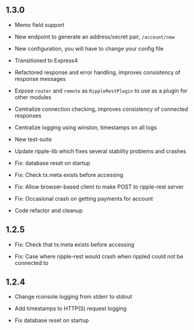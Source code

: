 ## 1.3.0

+ Memo field support

+ New endpoint to generate an address/secret pair, `/account/new`

+ New configuration, you will have to change your config file

+ Transitioned to Express4

+ Refactored response and error handling, improves consistency of response messages

+ Expose `router` and `remote` as `RippleRestPlugin` to use as a plugin for other modules

+ Centralize connection checking, improves consistency of connected responses

+ Centralize logging using winston, timestamps on all logs

+ New test-suite

+ Update ripple-lib which fixes several stability problems and crashes

+ Fix: database reset on startup

+ Fix: Check tx.meta exists before accessing

+ Fix: Allow browser-based client to make POST to ripple-rest server

+ Fix: Occasional crash on getting payments for account

+ Code refactor and cleanup


## 1.2.5

+ Fix: Check that tx.meta exists before accessing

+ Fix: Case where ripple-rest would crash when rippled could not be connected to


## 1.2.4

+ Change rconsole logging from stderr to stdout

+ Add timestamps to HTTP(S) request logging

+ Fix database reset on startup